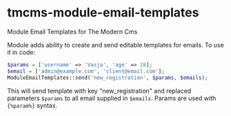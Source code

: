 # tmcms-module-email-templates
Module Email Templates for The Modern Cms

Module adds ability to create and send editable templates for emails. To use it in code:
```php
$params = ['username' => 'Vasja', 'age' => 28];
$email = ['admin@example.com', 'client@email.com'];
ModuleEmailTemplates::send('new_registration', $params, $emails);
```
This will send template with key "new_registration" and replaced parameters `$params` to all email supplied in `$emails`. Params are used with `{%param%}` syntax.
